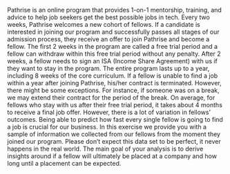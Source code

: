 Pathrise is an online program that provides 1-on-1 mentorship, training, and advice to
help job seekers get the best possible jobs in tech. Every two weeks, Pathrise
welcomes a new cohort of fellows. If a candidate is interested in joining our program
and successfully passes all stages of our admission process, they receive an offer to
join Pathrise and become a fellow. The first 2 weeks in the program are called a free
trial period and a fellow can withdraw within this free trial period without any penalty.
After 2 weeks, a fellow needs to sign an ISA (Income Share Agreement) with us if they
want to stay in the program. The entire program lasts up to a year, including 8 weeks of
the core curriculum. If a fellow is unable to find a job within a year after joining Pathrise,
his/her contract is terminated. However, there might be some exceptions. For instance,
if someone was on a break, we may extend their contract for the period of the break.
On average, for fellows who stay with us after their free trial period, it takes about 4
months to receive a final job offer. However, there is a lot of variation in fellows’
outcomes. Being able to predict how fast every single fellow is going to find a job is
crucial for our business. In this exercise we provide you with a sample of information we
collected from our fellows from the moment they joined our program. Please don’t
expect this data set to be perfect, it never happens in the real world.
The main goal of your analysis is to derive insights around if a fellow will
ultimately be placed at a company and how long until a placement can be
expected.
